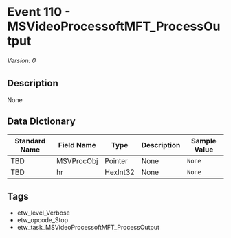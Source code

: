 # Event 110 - MSVideoProcessoftMFT_ProcessOutput
###### Version: 0

## Description
None

## Data Dictionary
|Standard Name|Field Name|Type|Description|Sample Value|
|---|---|---|---|---|
|TBD|MSVProcObj|Pointer|None|`None`|
|TBD|hr|HexInt32|None|`None`|

## Tags
* etw_level_Verbose
* etw_opcode_Stop
* etw_task_MSVideoProcessoftMFT_ProcessOutput